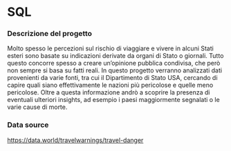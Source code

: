 # SQL

### Descrizione del progetto
Molto spesso le percezioni sul rischio di viaggiare e vivere in alcuni Stati esteri sono basate su indicazioni derivate da organi di Stato o giornali. Tutto questo concorre spesso a creare un’opinione pubblica condivisa, che però non sempre si basa su fatti reali. 
In questo progetto verranno analizzati dati provenienti da varie fonti, tra cui il Dipartimento di Stato USA, cercando di capire quali siano effettivamente le nazioni più pericolose e quelle meno pericolose. 
Oltre a questa informazione andrò a scoprire la presenza di eventuali ulteriori insights, ad esempio i paesi maggiormente segnalati o le varie cause di morte.

### Data source
https://data.world/travelwarnings/travel-danger
